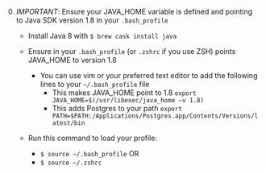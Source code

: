 0. *IMPORTANT*: Ensure your JAVA_HOME variable is defined and pointing to Java SDK version 1.8 in your `.bash_profile`
    
    - Install Java 8 with `$ brew cask install java`
    
    - Ensure in your `.bash_profile` (or `.zshrc` if you use ZSH) points JAVA_HOME to version 1.8
    
        - You can use vim or your preferred text editor to add the following lines to your `~/.bash_profile` file
            - This makes JAVA_HOME point to 1.8
            `export JAVA_HOME=$(/usr/libexec/java_home –v 1.8)`
            - This adds Postgres to your path
            `export PATH=$PATH:/Applications/Postgres.app/Contents/Versions/latest/bin`

    - Run this command to load your profile:
        - `$ source ~/.bash_profile` OR
        - `$ source ~/.zshrc`  